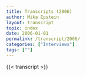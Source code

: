 ```yaml
---
title: Transcripts (2006)
author: Mika Epstein
layout: transcript
topic: index
date: 2006-01-01
permalink: /transcript/2006/
categories: ["Interviews"]
tags: [""]
---
```


{{< transcript >}}